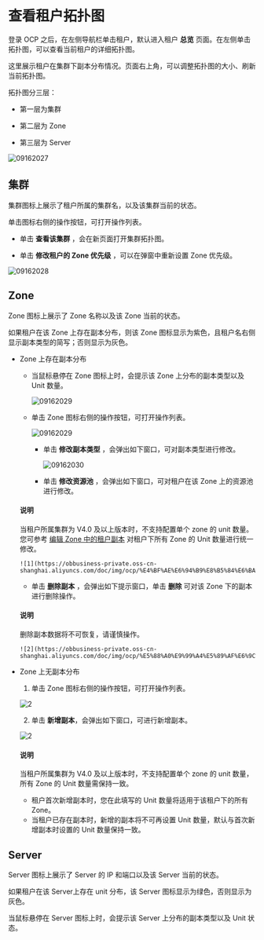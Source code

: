 # 查看租户拓扑图

登录 OCP 之后，在左侧导航栏单击租户，默认进入租户 **总览** 页面。在左侧单击拓扑图，可以查看当前租户的详细拓扑图。

这里展示租户在集群下副本分布情况。页面右上角，可以调整拓扑图的大小、刷新当前拓扑图。

拓扑图分三层：

* 第一层为集群

* 第二层为 Zone

* 第三层为 Server

![09162027](https://obbusiness-private.oss-cn-shanghai.aliyuncs.com/doc/img/ocp/%E6%9F%A5%E7%9C%8B%E6%8B%93%E6%89%91%E5%9B%BE.png)

## 集群

集群图标上展示了租户所属的集群名，以及该集群当前的状态。

单击图标右侧的操作按钮，可打开操作列表。

* 单击 **查看该集群** ，会在新页面打开集群拓扑图。

* 单击 **修改租户的 Zone 优先级** ，可以在弹窗中重新设置 Zone 优先级。

![09162028](https://help-static-aliyun-doc.aliyuncs.com/assets/img/zh-CN/3260562361/p327427.png)

## Zone

Zone 图标上展示了 Zone 名称以及该 Zone 当前的状态。

如果租户在该 Zone 上存在副本分布，则该 Zone 图标显示为紫色，且租户名右侧显示副本类型的简写；否则显示为灰色。

* Zone 上存在副本分布

  * 当鼠标悬停在 Zone 图标上时，会提示该 Zone 上分布的副本类型以及 Unit 数量。

    ![09162029](https://help-static-aliyun-doc.aliyuncs.com/assets/img/zh-CN/4260562361/p327431.png)
  
  * 单击 Zone 图标右侧的操作按钮，可打开操作列表。

    ![09162029](https://help-static-aliyun-doc.aliyuncs.com/assets/img/zh-CN/4260562361/p327429.png)
  
    * 单击 **修改副本类型** ，会弹出如下窗口，可对副本类型进行修改。

      ![09162030](https://help-static-aliyun-doc.aliyuncs.com/assets/img/zh-CN/4260562361/p327432.png)

    * 单击 **修改资源池** ，会弹出如下窗口，可对租户在该 Zone 上的资源池进行修改。
  
  <main id="notice" type='explain'>
    <h4>说明</h4>
    <p>当租户所属集群为 V4.0 及以上版本时，不支持配置单个 zone 的 unit 数量。您可参考 <a href="2.manage-basic-tenant-operations/8.edit-a-zone.md">编辑 Zone 中的租户副本</a> 对租户下所有 Zone 的 Unit 数量进行统一修改。</p>
  </main>
  
      ![1](https://obbusiness-private.oss-cn-shanghai.aliyuncs.com/doc/img/ocp/%E4%BF%AE%E6%94%B9%E8%B5%84%E6%BA%90%E6%B1%A0.png)

    * 单击 **删除副本** ，会弹出如下提示窗口，单击 **删除** 可对该 Zone 下的副本进行删除操作。

  <main id="notice" type='explain'>
    <h4>说明</h4>
    <p>删除副本数据将不可恢复，请谨慎操作。</p>
  </main>
  
      ![2](https://obbusiness-private.oss-cn-shanghai.aliyuncs.com/doc/img/ocp/%E5%88%A0%E9%99%A4%E5%89%AF%E6%9C%AC.png)

* Zone 上无副本分布

  1. 单击 Zone 图标右侧的操作按钮，可打开操作列表。

    ![2](https://obbusiness-private.oss-cn-shanghai.aliyuncs.com/doc/img/ocp/%E6%96%B0%E5%A2%9E%E5%89%AF%E6%9C%AC2.png)

  2. 单击 **新增副本**，会弹出如下窗口，可进行新增副本。

    ![2](https://obbusiness-private.oss-cn-shanghai.aliyuncs.com/doc/img/ocp/%E6%96%B0%E5%A2%9E%E5%89%AF%E6%9C%AC3.png)

  <main id="notice" type='explain'>
    <h4>说明</h4>
    <p>当租户所属集群为 V4.0 及以上版本时，不支持配置单个 zone 的 unit 数量，所有 Zone 的 Unit 数量需保持一致。<ul><li>租户首次新增副本时，您在此填写的 Unit 数量将适用于该租户下的所有 Zone。</li><li>当租户已存在副本时，新增的副本将不可再设置 Unit 数量，默认与首次新增副本时设置的 Unit 数量保持一致。</p>
  </main>

## Server

Server 图标上展示了 Server 的 IP 和端口以及该 Server 当前的状态。

如果租户在该 Server上存在 unit 分布，该 Server 图标显示为绿色，否则显示为灰色。

当鼠标悬停在 Server 图标上时，会提示该 Server 上分布的副本类型以及 Unit 状态。
